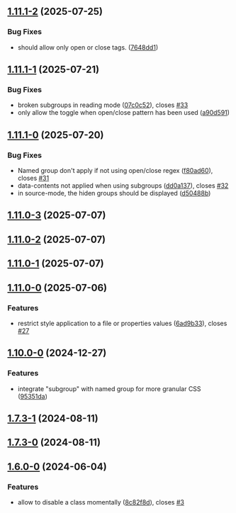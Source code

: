 ## [1.11.1-2](https://github.com/Mara-Li/obsidian-regex-mark/compare/1.11.1-1...1.11.1-2) (2025-07-25)
### Bug Fixes

* should allow only open or close tags. ([7648dd1](https://github.com/Mara-Li/obsidian-regex-mark/commit/7648dd1b7277562a42a00c6d23cd1e4dde8e4eae))

## [1.11.1-1](https://github.com/Mara-Li/obsidian-regex-mark/compare/1.11.1-0...1.11.1-1) (2025-07-21)
### Bug Fixes

* broken subgroups in reading mode ([07c0c52](https://github.com/Mara-Li/obsidian-regex-mark/commit/07c0c52c91943b5d56feb5b49cadfa30f4e2f704)), closes [#33](https://github.com/Mara-Li/obsidian-regex-mark/issues/33)
* only allow the toggle when open/close pattern has been used ([a90d591](https://github.com/Mara-Li/obsidian-regex-mark/commit/a90d591d2b8a226bfb0b29a22bde527f822842c6))

## [1.11.1-0](https://github.com/Mara-Li/obsidian-regex-mark/compare/1.11.0...1.11.1-0) (2025-07-20)
### Bug Fixes

*  Named group don't apply if not using open/close regex ([f80ad60](https://github.com/Mara-Li/obsidian-regex-mark/commit/f80ad605ed527bf36d41859fcdef3b17d107886f)), closes [#31](https://github.com/Mara-Li/obsidian-regex-mark/issues/31)
* data-contents not applied when using subgroups ([dd0a137](https://github.com/Mara-Li/obsidian-regex-mark/commit/dd0a13723fb338f58d1130588c82319472f539c2)), closes [#32](https://github.com/Mara-Li/obsidian-regex-mark/issues/32)
* in source-mode, the hiden groups should be displayed ([d50488b](https://github.com/Mara-Li/obsidian-regex-mark/commit/d50488b2b6b31668b7449cbdaea27d4b37c094ff))

## [1.11.0-3](https://github.com/Mara-Li/obsidian-regex-mark/compare/1.11.0-2...1.11.0-3) (2025-07-07)

## [1.11.0-2](https://github.com/Mara-Li/obsidian-regex-mark/compare/1.11.0-1...1.11.0-2) (2025-07-07)

## [1.11.0-1](https://github.com/Mara-Li/obsidian-regex-mark/compare/1.11.0-0...1.11.0-1) (2025-07-07)

## [1.11.0-0](https://github.com/Mara-Li/obsidian-regex-mark/compare/1.10.0...1.11.0-0) (2025-07-06)
### Features

* restrict style application to a file or properties values ([6ad9b33](https://github.com/Mara-Li/obsidian-regex-mark/commit/6ad9b3364932c8da8da9d4705d637a5181825956)), closes [#27](https://github.com/Mara-Li/obsidian-regex-mark/issues/27)

## [1.10.0-0](https://github.com/Mara-Li/obsidian-regex-mark/compare/1.9.3...1.10.0-0) (2024-12-27)
### Features

* integrate "subgroup" with named group for more granular CSS ([95351da](https://github.com/Mara-Li/obsidian-regex-mark/commit/95351da33891efe5dee805f89a5d0012b40713fe))

## [1.7.3-1](https://github.com/Lisandra-dev/obsidian-regex-mark/compare/1.7.3-0...1.7.3-1) (2024-08-11)

## [1.7.3-0](https://github.com/Lisandra-dev/obsidian-regex-mark/compare/1.7.2...1.7.3-0) (2024-08-11)

## [1.6.0-0](https://github.com/Lisandra-dev/obsidian-regex-mark/compare/1.5.3...1.6.0-0) (2024-06-04)
### Features

* allow to disable a class momentally ([8c82f8d](https://github.com/Lisandra-dev/obsidian-regex-mark/commit/8c82f8dcbf5d999049bd3b4da47212cbb4999aa5)), closes [#3](https://github.com/Lisandra-dev/obsidian-regex-mark/issues/3)